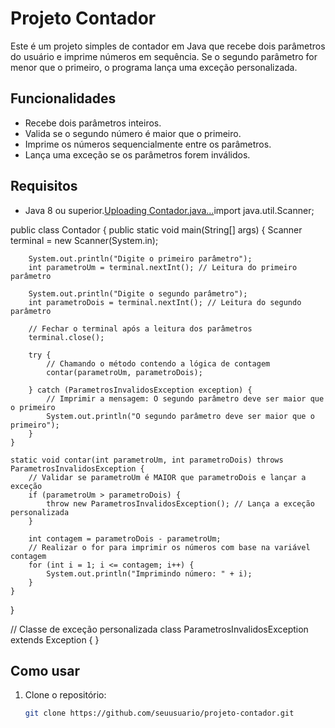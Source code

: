 # Projeto Contador

Este é um projeto simples de contador em Java que recebe dois parâmetros do usuário e imprime números em sequência. Se o segundo parâmetro for menor que o primeiro, o programa lança uma exceção personalizada.

## Funcionalidades

- Recebe dois parâmetros inteiros.
- Valida se o segundo número é maior que o primeiro.
- Imprime os números sequencialmente entre os parâmetros.
- Lança uma exceção se os parâmetros forem inválidos.

## Requisitos

- Java 8 ou superior.[Uploading Contador.java…]()import java.util.Scanner;

public class Contador {
    public static void main(String[] args) {
        Scanner terminal = new Scanner(System.in);
        
        System.out.println("Digite o primeiro parâmetro");
        int parametroUm = terminal.nextInt(); // Leitura do primeiro parâmetro
        
        System.out.println("Digite o segundo parâmetro");
        int parametroDois = terminal.nextInt(); // Leitura do segundo parâmetro
        
        // Fechar o terminal após a leitura dos parâmetros
        terminal.close();
        
        try {
            // Chamando o método contendo a lógica de contagem
            contar(parametroUm, parametroDois);
        
        } catch (ParametrosInvalidosException exception) {
            // Imprimir a mensagem: O segundo parâmetro deve ser maior que o primeiro
            System.out.println("O segundo parâmetro deve ser maior que o primeiro");
        }
    }

    static void contar(int parametroUm, int parametroDois) throws ParametrosInvalidosException {
        // Validar se parametroUm é MAIOR que parametroDois e lançar a exceção
        if (parametroUm > parametroDois) {
            throw new ParametrosInvalidosException(); // Lança a exceção personalizada
        }
        
        int contagem = parametroDois - parametroUm;
        // Realizar o for para imprimir os números com base na variável contagem
        for (int i = 1; i <= contagem; i++) {
            System.out.println("Imprimindo número: " + i);
        }
    }
}

// Classe de exceção personalizada
class ParametrosInvalidosException extends Exception {
}



## Como usar

1. Clone o repositório:
   ```bash
   git clone https://github.com/seuusuario/projeto-contador.git
